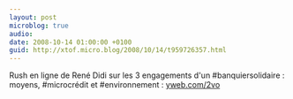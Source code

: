 ```yaml
---
layout: post
microblog: true
audio: 
date: 2008-10-14 01:00:00 +0100
guid: http://xtof.micro.blog/2008/10/14/t959726357.html
---
```

Rush en ligne de René Didi sur les 3 engagements d'un #banquiersolidaire : moyens, #microcrédit et #environnement : [yweb.com/2vo](http://yweb.com/2vo)
